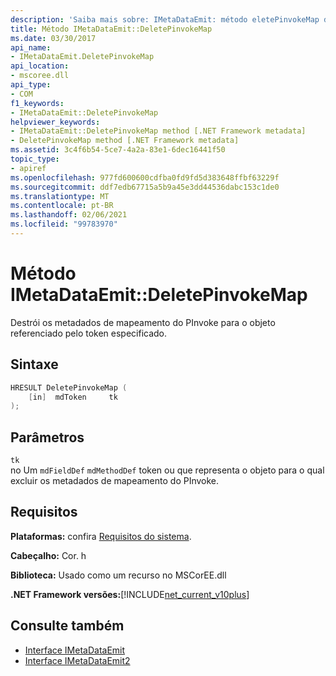 ```yaml
---
description: 'Saiba mais sobre: IMetaDataEmit: método eletePinvokeMap de:D'
title: Método IMetaDataEmit::DeletePinvokeMap
ms.date: 03/30/2017
api_name:
- IMetaDataEmit.DeletePinvokeMap
api_location:
- mscoree.dll
api_type:
- COM
f1_keywords:
- IMetaDataEmit::DeletePinvokeMap
helpviewer_keywords:
- IMetaDataEmit::DeletePinvokeMap method [.NET Framework metadata]
- DeletePinvokeMap method [.NET Framework metadata]
ms.assetid: 3c4f6b54-5ce7-4a2a-83e1-6dec16441f50
topic_type:
- apiref
ms.openlocfilehash: 977fd600600cdfba0fd9fd5d383648ffbf63229f
ms.sourcegitcommit: ddf7edb67715a5b9a45e3dd44536dabc153c1de0
ms.translationtype: MT
ms.contentlocale: pt-BR
ms.lasthandoff: 02/06/2021
ms.locfileid: "99783970"
---
```

# <a name="imetadataemitdeletepinvokemap-method"></a>Método IMetaDataEmit::DeletePinvokeMap

Destrói os metadados de mapeamento do PInvoke para o objeto referenciado pelo token especificado.  
  
## <a name="syntax"></a>Sintaxe  
  
```cpp  
HRESULT DeletePinvokeMap (
    [in]  mdToken     tk
);  
```  
  
## <a name="parameters"></a>Parâmetros  

 `tk`  
 no Um `mdFieldDef` `mdMethodDef` token ou que representa o objeto para o qual excluir os metadados de mapeamento do PInvoke.  
  
## <a name="requirements"></a>Requisitos  

 **Plataformas:** confira [Requisitos do sistema](../../get-started/system-requirements.md).  
  
 **Cabeçalho:** Cor. h  
  
 **Biblioteca:** Usado como um recurso no MSCorEE.dll  
  
 **.NET Framework versões:**[!INCLUDE[net_current_v10plus](../../../../includes/net-current-v10plus-md.md)]  
  
## <a name="see-also"></a>Consulte também

- [Interface IMetaDataEmit](imetadataemit-interface.md)
- [Interface IMetaDataEmit2](imetadataemit2-interface.md)
